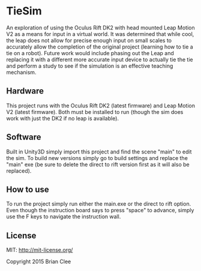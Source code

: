 # TieSim

An exploration of using the Oculus Rift DK2 with head mounted Leap Motion V2 as a means for input 
in a virtual world. It was determined that while cool, the leap does not allow for precise enough input 
on small scales to accurately allow the completion of the original project (learning how to tie a tie on 
a robot). Future work would include phasing out the Leap and replacing it with a different more accurate
input device to actually tie the tie and perform a study to see if the simulation is an effective 
teaching mechanism. 

## Hardware

This project runs with the Oculus Rift DK2 (latest firmware) and Leap Motion V2 (latest firmware).
Both must be installed to run (though the sim does work with just the DK2 if no leap is available).

## Software

Built in Unity3D simply import this project and find the scene "main" to edit the sim. To build
new versions simply go to build settings and replace the "main" exe (be sure to delete the direct to
rift version first as it will also be replaced). 

## How to use

To run the project simply run either the main.exe or the direct to rift option. Even though the 
instruction board says to press "space" to advance, simply use the F keys to navigate the instruction
wall.

## License

MIT: http://mit-license.org/

Copyright 2015 Brian Clee
